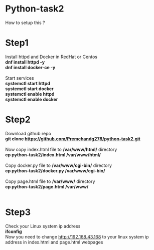 # Python-task2

How to setup this ?
# Step1
Install httpd and Docker in RedHat or Centos<br />
<b>dnf install httpd -y <br />
dnf install docker-ce -y<br /></b><br />
Start services<br />
<b>systemctl start httpd <br />
systemctl start docker<br />
systemctl enable httpd<br />
systemctl enable docker<br /></b>

# Step2
Download github repo <br />
<b>git clone https://github.com/Premchandg278/python-task2.git</b><br /><br />
Now copy index.html file to <b>/var/www/html/</b> directory<br />
<b>cp python-task2/index.html  /var/www/html/ <br /> <br /></b>
Copy docker.py file to <b>/var/www/cgi-bin/</b> directory<br />
<b>cp python-task2/docker.py  /var/www/cgi-bin/<br /><br /></b>
Copy page.html file to <b>/var/www/</b> directory<br /> 
<b>cp python-task2/page.html  /var/www/<br /><br /></b>

# Step3 
Check your Linux system ip address<br />
<b>ifconfig<br /></b>
Now you need to change http://192.168.43.168 to your linux system ip address in index.html and page.html webpages
